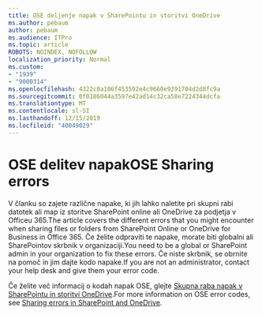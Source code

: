 ```yaml
---
title: OSE deljenje napak v SharePointu in storitvi OneDrive
ms.author: pebaum
author: pebaum
ms.audience: ITPro
ms.topic: article
ROBOTS: NOINDEX, NOFOLLOW
localization_priority: Normal
ms.custom:
- "1939"
- "9000314"
ms.openlocfilehash: 4322c8a106f453592e4c9660e9291704d2d8fc9a
ms.sourcegitcommit: 0f0186044a3597e42ad14c32ca58e7224344dcfa
ms.translationtype: MT
ms.contentlocale: sl-SI
ms.lasthandoff: 12/15/2019
ms.locfileid: "40049029"
---
```

# <a name="ose-sharing-errors"></a><span data-ttu-id="6bb95-102">OSE delitev napak</span><span class="sxs-lookup"><span data-stu-id="6bb95-102">OSE Sharing errors</span></span>

<span data-ttu-id="6bb95-103">V članku so zajete različne napake, ki jih lahko naletite pri skupni rabi datotek ali map iz storitve SharePoint online ali OneDrive za podjetja v Officeu 365.</span><span class="sxs-lookup"><span data-stu-id="6bb95-103">The article covers the different errors that you might encounter when sharing files or folders from SharePoint Online or OneDrive for Business in Office 365.</span></span> <span data-ttu-id="6bb95-104">Če želite odpraviti te napake, morate biti globalni ali SharePointov skrbnik v organizaciji.</span><span class="sxs-lookup"><span data-stu-id="6bb95-104">You need to be a global or SharePoint admin in your organization to fix these errors.</span></span> <span data-ttu-id="6bb95-105">Če niste skrbnik, se obrnite na pomoč in jim dajte kodo napake.</span><span class="sxs-lookup"><span data-stu-id="6bb95-105">If you are not an administrator, contact your help desk and give them your error code.</span></span>

<span data-ttu-id="6bb95-106">Če želite več informacij o kodah napak OSE, glejte [Skupna raba napak v SharePointu in storitvi OneDrive](https://docs.microsoft.com/sharepoint/sharepoint-onedrive-error-message).</span><span class="sxs-lookup"><span data-stu-id="6bb95-106">For more information on OSE error codes, see [Sharing errors in SharePoint and OneDrive](https://docs.microsoft.com/sharepoint/sharepoint-onedrive-error-message).</span></span>
